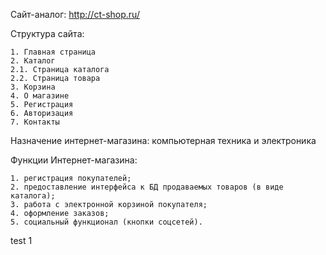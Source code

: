 Сайт-аналог: http://ct-shop.ru/

Cтруктура сайта:

    1. Главная страница
    2. Каталог
    2.1. Страница каталога
    2.2. Страница товара
    3. Корзина
    4. О магазине
    5. Регистрация
    6. Авторизация
    7. Контакты

Назначение интернет-магазина:  компьютерная техника и электроника

Функции Интернет-магазина:

    1. регистрация покупателей;
    2. предоставление интерфейса к БД продаваемых товаров (в виде каталога);
    3. работа с электронной корзиной покупателя;
    4. оформление заказов;
    5. социальный функционал (кнопки соцсетей).
test 1